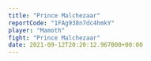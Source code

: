 ```yaml
---
title: "Prince Malchezaar"
reportCode: "1FAg938n7dc4hmkY"
player: "Mamoth"
fight: "Prince Malchezaar"
date: 2021-09-12T20:20:12.967000+00:00
---
```

